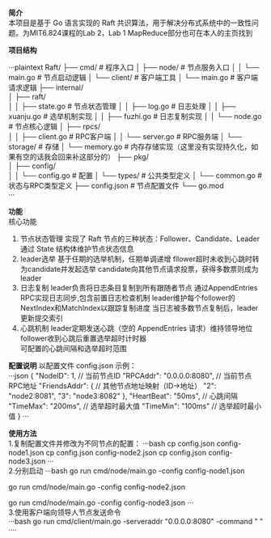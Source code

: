 **简介**   
本项目是基于 Go 语言实现的 Raft 共识算法，用于解决分布式系统中的一致性问题。为MIT6.824课程的Lab 2，Lab 1 MapReduce部分也可在本人的主页找到

**项目结构**  

···plaintext
Raft/
├── cmd/                  # 程序入口
│   ├── node/             # 节点服务入口
│   │   └── main.go       # 节点启动逻辑
│   └── client/           # 客户端工具
│       └── main.go       # 客户端请求逻辑
├── internal/             
│   ├── raft/             
│   │   ├── state.go      # 节点状态管理
│   │   ├── log.go        # 日志处理
│   │   ├── xuanju.go     # 选举机制实现
│   │   ├── fuzhi.go      # 日志复制实现
│   │   └── node.go       # 节点核心逻辑
│   ├── rpcs/             
│   │   ├── client.go     # RPC客户端
│   │   └── server.go     # RPC服务端
│   └── storage/          # 存储
│       └── memory.go     # 内存存储实现（这里没有实现持久化，如果有空的话我会回来补这部分的）
├── pkg/                  
│   ├── config/           
│   │   └── config.go     # 配置
│   └── types/            # 公共类型定义
│       └── common.go     # 状态与RPC类型定义
├── config.json           # 节点配置文件
└── go.mod                
···

**功能**  
核心功能
1. 节点状态管理
    实现了 Raft 节点的三种状态：Follower、Candidate、Leader
    通过 State 结构体维护节点状态信息
2. leader选举
    基于任期的选举机制，任期单调递增
    fllower超时未收到心跳时转为candidate并发起选举
    candidate向其他节点请求投票，获得多数票则成为leader
3. 日志复制
    leader负责将日志条目复制到所有跟随者节点
    通过AppendEntries RPC实现日志同步,包含前置日志检查机制
    leader维护每个follower的NextIndex和MatchIndex以跟踪复制进度
    当日志被多数节点复制后，leader更新提交索引
4. 心跳机制
    leader定期发送心跳（空的 AppendEntries 请求）维持领导地位
    follower收到心跳后重置选举超时计时器  
    可配置的心跳间隔和选举超时范围

**配置说明**
以配置文件 config.json 示例：  
···json
{
  "NodeID": 1,                  // 当前节点ID
  "RPCAddr": "0.0.0.0:8080",    // 当前节点RPC地址
  "FriendsAddr": {              // 其他节点地址映射（ID->地址）
    "2": "node2:8081",
    "3": "node3:8082"
  },
  "HeartBeat": "50ms",          // 心跳间隔
  "TimeMax": "200ms",           // 选举超时最大值
  "TimeMin": "100ms"            // 选举超时最小值
}
···   

**使用方法**  
1.复制配置文件并修改为不同节点的配置：
  ···bash
  cp config.json config-node1.json
  cp config.json config-node2.json
  cp config.json config-node3.json
···  
2.分别启动
···bash
go run cmd/node/main.go -config config-node1.json

go run cmd/node/main.go -config config-node2.json

go run cmd/node/main.go -config config-node3.json
···   
3.使用客户端向领导人节点发送命令  
···bash
go run cmd/client/main.go -serveraddr "0.0.0.0:8080" -command " "
····
